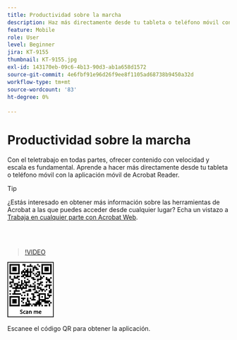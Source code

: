 ```yaml
---
title: Productividad sobre la marcha
description: Haz más directamente desde tu tableta o teléfono móvil con la aplicación móvil de Acrobat Reader
feature: Mobile
role: User
level: Beginner
jira: KT-9155
thumbnail: KT-9155.jpg
exl-id: 143170eb-09c6-4b13-90d3-ab1a658d1572
source-git-commit: 4e6fbf91e96d26f9ee8f1105ad68738b9450a32d
workflow-type: tm+mt
source-wordcount: '83'
ht-degree: 0%

---
```


# Productividad sobre la marcha

Con el teletrabajo en todas partes, ofrecer contenido con velocidad y escala es fundamental. Aprende a hacer más directamente desde tu tableta o teléfono móvil con la aplicación móvil de Acrobat Reader.

>[!TIP]
>
>¿Estás interesado en obtener más información sobre las herramientas de Acrobat a las que puedes acceder desde cualquier lugar? Echa un vistazo a [Trabaja en cualquier parte con Acrobat Web](acrobatweb.md).

<br> 

>[!VIDEO](https://video.tv.adobe.com/v/337972?quality=12&learn=on&hidetitle=true)

![Código QR](../assets/Acrobatqrcode.jpg)

Escanee el código QR para obtener la aplicación.
